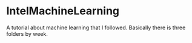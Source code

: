 # IntelMachineLearning
A tutorial about machine learning that I followed. Basically there is three folders by week.  
